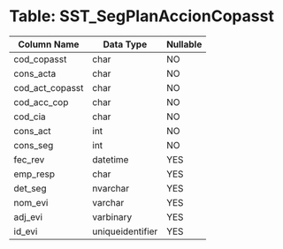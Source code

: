 # Table: SST_SegPlanAccionCopasst

| Column Name | Data Type | Nullable |
|-------------|-----------|----------|
| cod_copasst | char | NO |
| cons_acta | char | NO |
| cod_act_copasst | char | NO |
| cod_acc_cop | char | NO |
| cod_cia | char | NO |
| cons_act | int | NO |
| cons_seg | int | NO |
| fec_rev | datetime | YES |
| emp_resp | char | YES |
| det_seg | nvarchar | YES |
| nom_evi | varchar | YES |
| adj_evi | varbinary | YES |
| id_evi | uniqueidentifier | YES |
